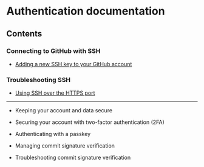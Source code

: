 # Authentication documentation

## Contents

### Connecting to GitHub with SSH

- [Adding a new SSH key to your GitHub account](adding-a-new-ssh-key-to-your-github-account.md)

### Troubleshooting SSH

- [Using SSH over the HTTPS port](using-ssh-over-the-https-port.md)

---

- Keeping your account and data secure

- Securing your account with two-factor authentication (2FA)

- Authenticating with a passkey

- Managing commit signature verification

- Troubleshooting commit signature verification

